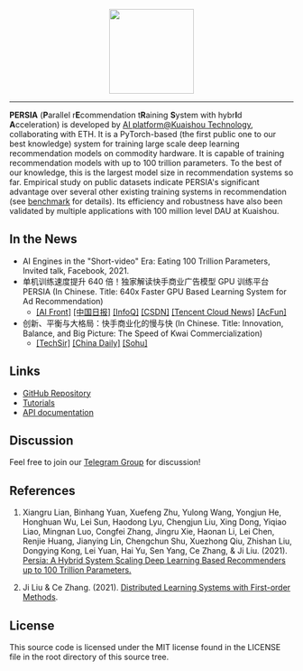 <p align="center">
<img width="150px" src="https://user-images.githubusercontent.com/18649508/141604792-b256023d-c751-46d8-bab5-29a207d714ba.png"/>
</p>

<hr/>

**PERSIA** (**P**arallel r**E**commendation t**R**aining **S**ystem with hybr**I**d **A**cceleration)  is developed by [AI platform@Kuaishou Technology](https://www.kuaishou.com/en), collaborating with ETH. It is a PyTorch-based (the first public one to our best knowledge) system for training large scale deep learning recommendation models on commodity hardware. It is capable of training recommendation models with up to 100 trillion parameters. To the best of our knowledge, this is the largest model size in recommendation systems so far. Empirical study on public datasets indicate PERSIA's significant advantage over several other existing training systems in recommendation (see [benchmark](benchmark/index.md) for details). Its efficiency and robustness have also been validated by multiple applications with 100 million level DAU at Kuaishou. 

## In the News
* AI Engines in the "Short-video" Era: Eating 100 Trillion Parameters, Invited talk, Facebook, 2021.
* 单机训练速度提升 640 倍！独家解读快手商业广告模型 GPU 训练平台 PERSIA (In Chinese. Title: 640x Faster GPU Based Learning System for Ad Recommendation)
   * [[AI Front]](https://archive.is/2ii2L) [[中国日报]](https://archive.is/N8fK2) [[InfoQ]](https://archive.is/JESDU) [[CSDN]](https://archive.is/tpvkN) [[Tencent Cloud News]](https://archive.is/kLuaT) [[AcFun]](https://archive.md/vuPmb)
* 创新、平衡与大格局：快手商业化的慢与快 (In Chinese. Title: Innovation, Balance, and Big Picture: The Speed of Kwai Commercialization)
   * [[TechSir]](https://archive.is/EOQ18) [[China Daily]](https://archive.is/L2VJE) [[Sohu]](https://archive.is/aY66U)

## Links

* [GitHub Repository](https://github.com/PersiaML/PERSIA)
* [Tutorials](https://persiaml-tutorials.pages.dev/)
* [API documentation](https://persiaml.pages.dev/)

## Discussion

Feel free to join our [Telegram Group](https://t.me/joinchat/fLlD66VX8PQxMmJh) for discussion!  

## References

1. Xiangru Lian, Binhang Yuan, Xuefeng Zhu, Yulong Wang, Yongjun He, Honghuan Wu, Lei Sun, Haodong Lyu, Chengjun Liu, Xing Dong, Yiqiao Liao, Mingnan Luo, Congfei Zhang, Jingru Xie, Haonan Li, Lei Chen, Renjie Huang, Jianying Lin, Chengchun Shu, Xuezhong Qiu, Zhishan Liu, Dongying Kong, Lei Yuan, Hai Yu, Sen Yang, Ce Zhang, & Ji Liu. (2021). [Persia: A Hybrid System Scaling Deep Learning Based Recommenders up to 100 Trillion Parameters.](https://arxiv.org/abs/2111.05897)

2. Ji Liu & Ce Zhang. (2021). [Distributed Learning Systems with First-order Methods](https://arxiv.org/pdf/2104.05245).

## License

This source code is licensed under the MIT license found in the LICENSE file in the root directory of this source tree.
